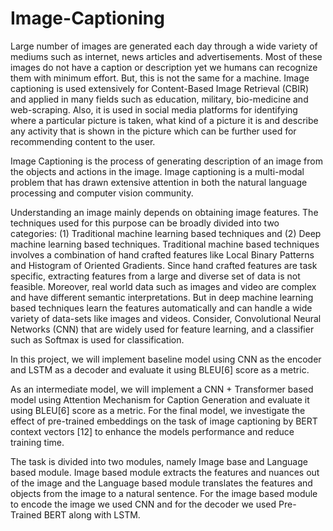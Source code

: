 # Image-Captioning

Large number of images are generated each day through a wide variety of mediums
such as internet, news articles and advertisements. Most of these images do not have a caption or
description yet we humans can recognize them with minimum effort. But, this is not the same for
a machine. Image captioning is used extensively for Content-Based Image Retrieval (CBIR) and
applied in many fields such as education, military, bio-medicine and web-scraping. Also, it is used in
social media platforms for identifying where a particular picture is taken, what kind of a picture it is
and describe any activity that is shown in the picture which can be further used for recommending
content to the user.

Image Captioning is the process of generating description of an image from the objects and actions in
the image. Image captioning is a multi-modal problem that has drawn extensive attention in both the
natural language processing and computer vision community.

Understanding an image mainly depends on obtaining image features. The techniques used for
this purpose can be broadly divided into two categories: (1) Traditional machine learning based
techniques and (2) Deep machine learning based techniques. Traditional machine based techniques
involves a combination of hand crafted features like Local Binary Patterns and Histogram of Oriented
Gradients. Since hand crafted features are task specific, extracting features from a large and diverse
set of data is not feasible. Moreover, real world data such as images and video are complex and
have different semantic interpretations. But in deep machine learning based techniques learn the
features automatically and can handle a wide variety of data-sets like images and videos. Consider,
Convolutional Neural Networks (CNN) that are widely used for feature learning, and a classifier such
as Softmax is used for classification.

In this project, we will implement baseline model using CNN as the encoder and LSTM as a decoder
and evaluate it using BLEU[6] score as a metric.

As an intermediate model, we will implement a CNN + Transformer based model using Attention
Mechanism for Caption Generation and evaluate it using BLEU[6] score as a metric.
For the final model, we investigate the effect of pre-trained embeddings on the task of image
captioning by BERT context vectors [12] to enhance the models performance and reduce training
time.

The task is divided into two modules, namely Image base and Language based module. Image based
module extracts the features and nuances out of the image and the Language based module translates
the features and objects from the image to a natural sentence. For the image based module to encode
the image we used CNN and for the decoder we used Pre-Trained BERT along with LSTM.
